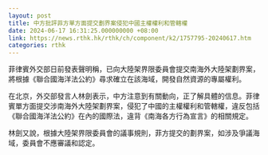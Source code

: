 ```yaml
---
layout: post
title: 中方批評菲方單方面提交劃界案侵犯中國主權權利和管轄權
date: 2024-06-17 16:31:25.000000000 +08:00
link: https://news.rthk.hk/rthk/ch/component/k2/1757795-20240617.htm
categories: rthk
---
```


菲律賓外交部日前發表聲明稱，已向大陸架界限委員會提交南海外大陸架劃界案，將根據《聯合國海洋法公約》尋求確立在該海域，開發自然資源的專屬權利。

在北京，外交部發言人林劍表示，中方注意到有關動向，正了解具體的信息。菲律賓單方面提交涉南海外大陸架劃界案，侵犯了中國的主權權利和管轄權，違反包括《聯合國海洋法公約》在內的國際法，違背《南海各方行為宣言》的相關規定。

林劍又說，根據大陸架界限委員會的議事規則，菲方提交的劃界案，如涉及爭議海域，委員會不應審議和認定。
